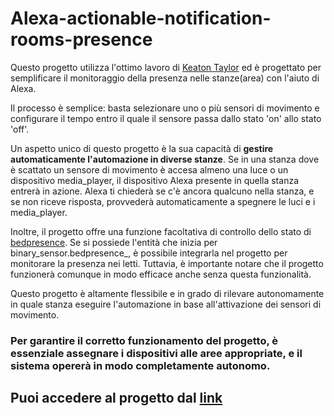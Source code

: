 # Alexa-actionable-notification-rooms-presence

Questo progetto utilizza l'ottimo lavoro di [Keaton Taylor](https://github.com/keatontaylor/alexa-actions) ed è progettato per semplificare il monitoraggio della presenza nelle stanze(area) con l'aiuto di Alexa.

Il processo è semplice: basta selezionare uno o più sensori di movimento e configurare il tempo entro il quale il sensore passa dallo stato 'on' allo stato 'off'.

Un aspetto unico di questo progetto è la sua capacità di **gestire automaticamente l'automazione in diverse stanze**.
Se in una stanza dove è scattato un sensore di movimento è accesa almeno una luce o un dispositivo media_player, il dispositivo Alexa presente in quella stanza entrerà in azione.
Alexa ti chiederà se c'è ancora qualcuno nella stanza, e se non riceve risposta, provvederà automaticamente a spegnere le luci e i media_player.

Inoltre, il progetto offre una funzione facoltativa di controllo dello stato di [bedpresence](https://github.com/Home-Assistant-Pro-Team/Bed-Presence/tree/main). Se si possiede l'entità che inizia per binary_sensor.bedpresence_, è possibile integrarla nel progetto per monitorare la presenza nei letti. Tuttavia, è importante notare che il progetto funzionerà comunque in modo efficace anche senza questa funzionalità.

Questo progetto è altamente flessibile e in grado di rilevare autonomamente in quale stanza eseguire l'automazione in base all'attivazione dei sensori di movimento.

### Per garantire il corretto funzionamento del progetto, è essenziale assegnare i dispositivi alle aree appropriate, e il sistema opererà in modo completamente autonomo.

## Puoi accedere al progetto dal [link](https://community.home-assistant.io/t/alexa-actionable-notification-rooms-presence/628659)
